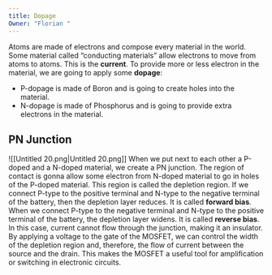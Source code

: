 ```yaml
---
title: Dopage
Owner: "Florian "
---
```

  
Atoms are made of electrons and compose every material in the world. Some material called “conducting materials” allow electrons to move from atoms to atoms. This is the **current**.
To provide more or less electron in the material, we are going to apply some **dopage**:
- P-dopage is made of Boron and is going to create holes into the material.
- N-dopage is made of Phosphorus and is going to provide extra electrons in the material.
## PN Junction
![[Untitled 20.png|Untitled 20.png]]
When we put next to each other a P-doped and a N-doped material, we create a PN junction. The region of contact is gonna allow some electron from N-doped material to go in holes of the P-doped material.
This region is called the depletion region.
If we connect P-type to the positive terminal and N-type to the negative terminal of the battery, then the depletion layer reduces. It is called **forward bias**.
When we connect P-type to the negative terminal and N-type to the positive terminal of the battery, the depletion layer widens. It is called **reverse bias**. In this case, current cannot flow through the junction, making it an insulator.
By applying a voltage to the gate of the MOSFET, we can control the width of the depletion region and, therefore, the flow of current between the source and the drain. This makes the MOSFET a useful tool for amplification or switching in electronic circuits.